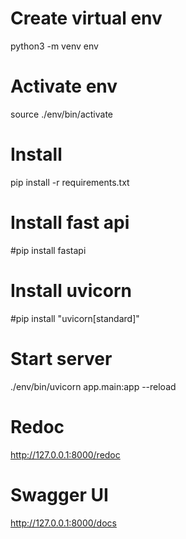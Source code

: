 # Create virtual env
python3 -m venv env

# Activate env
source ./env/bin/activate

# Install
pip install -r requirements.txt

# Install fast api
#pip install fastapi

# Install uvicorn
#pip install "uvicorn[standard]"

# Start server
./env/bin/uvicorn app.main:app --reload

# Redoc
http://127.0.0.1:8000/redoc

# Swagger UI
http://127.0.0.1:8000/docs
